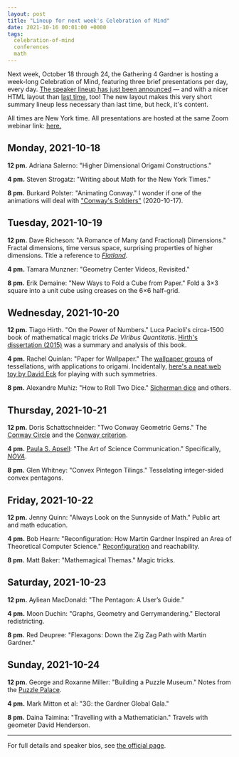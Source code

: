 ```yaml
---
layout: post
title: "Lineup for next week's Celebration of Mind"
date: 2021-10-16 00:01:00 +0000
tags:
  celebration-of-mind
  conferences
  math
---
```


Next week, October 18 through 24, the Gathering 4 Gardner is hosting a week-long
Celebration of Mind, featuring three brief presentations per day, every day.
[The speaker lineup has just been announced](https://www.gathering4gardner.org/g4gs-celebration-of-mind-2021-10/) —
and with a nicer HTML layout than [last time](https://www.gathering4gardner.org/g4gs-celebration-of-mind-april-2021/),
too! The new layout makes this very short summary lineup less necessary than last time,
but heck, it's content.

All times are New York time. All presentations
are hosted at the same Zoom webinar link: [here.](https://zoom.us/j/93502013825)


## Monday, 2021-10-18

<b>12 pm.</b>
Adriana Salerno: "Higher Dimensional Origami Constructions."

<b>4 pm.</b>
Steven Strogatz: "Writing about Math for the New York Times."

<b>8 pm.</b>
Burkard Polster: "Animating Conway."
I wonder if one of the animations will deal with
["Conway's Soldiers"](/blog/2020/10/17/conways-soldiers/) (2020-10-17).


## Tuesday, 2021-10-19

<b>12 pm.</b>
Dave Richeson: "A Romance of Many (and Fractional) Dimensions."
Fractal dimensions, time versus space, surprising properties of higher dimensions.
Title a reference to [_Flatland_](https://en.wikipedia.org/wiki/Flatland).

<b>4 pm.</b>
Tamara Munzner: "Geometry Center Videos, Revisited."

<b>8 pm.</b>
Erik Demaine: "New Ways to Fold a Cube from Paper."
Fold a 3×3 square into a unit cube using creases on the 6×6 half-grid.


## Wednesday, 2021-10-20

<b>12 pm.</b>
Tiago Hirth. "On the Power of Numbers." Luca Pacioli's circa-1500 book of mathematical
magic tricks _De Viribus Quantitatis_.
[Hirth's dissertation (2015)](https://repositorio.ul.pt/bitstream/10451/18435/1/ulfc113829_tm_Tiago_Hirth.pdf)
was a summary and analysis of this book.

<b>4 pm.</b>
Rachel Quinlan: "Paper for Wallpaper."
The [wallpaper groups](https://en.wikipedia.org/wiki/Wallpaper_group) of tessellations, with applications to origami.
Incidentally, [here's a neat web toy by David Eck](https://math.hws.edu/eck/js/symmetry/symmetry-info.html)
for playing with such symmetries.

<b>8 pm.</b>
Alexandre Muñiz: "How to Roll Two Dice."
[Sicherman dice](https://en.wikipedia.org/wiki/Sicherman_dice) and others.


## Thursday, 2021-10-21

<b>12 pm.</b>
Doris Schattschneider: "Two Conway Geometric Gems." The [Conway Circle](https://mathworld.wolfram.com/ConwayCircle.html)
and the [Conway criterion](https://en.wikipedia.org/wiki/Conway_criterion).

<b>4 pm.</b>
[Paula S. Apsell](https://en.wikipedia.org/wiki/Paula_S._Apsell): "The Art of Science Communication."
Specifically, [_NOVA_](https://en.wikipedia.org/wiki/Nova_(American_TV_program)).

<b>8 pm.</b>
Glen Whitney: "Convex Pintegon Tilings." Tesselating integer-sided convex pentagons.


## Friday, 2021-10-22

<b>12 pm.</b>
Jenny Quinn: "Always Look on the Sunnyside of Math." Public art and math education.

<b>4 pm.</b>
Bob Hearn: "Reconfiguration: How Martin Gardner Inspired an Area of Theoretical Computer Science."
[Reconfiguration](https://en.wikipedia.org/wiki/Reconfiguration) and reachability.

<b>8 pm.</b>
Matt Baker: "Mathemagical Themas." Magic tricks.


## Saturday, 2021-10-23

<b>12 pm.</b>
Ayliean MacDonald: "The Pentagon: A User’s Guide."

<b>4 pm.</b>
Moon Duchin: "Graphs, Geometry and Gerrymandering." Electoral redistricting.

<b>8 pm.</b>
Red Deupree: "Flexagons: Down the Zig Zag Path with Martin Gardner."


## Sunday, 2021-10-24

<b>12 pm.</b>
George and Roxanne Miller: "Building a Puzzle Museum."
Notes from the [Puzzle Palace](https://ipp30.blogspot.com/).

<b>4 pm.</b>
Mark Mitton et al: "3G: the Gardner Global Gala."

<b>8 pm.</b>
Daina Taimina: "Travelling with a Mathematician."
Travels with geometer David Henderson.

----

For full details and speaker bios, see
[the official page](https://www.gathering4gardner.org/g4gs-celebration-of-mind-2021-10/).
